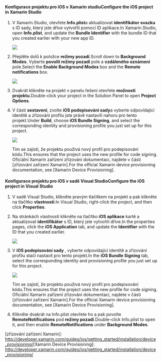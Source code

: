 #### <a name="configure-the-ios-project-in-xamarin-studio"></a><span data-ttu-id="add98-101">Konfigurace projektu pro iOS v Xamarin studiu</span><span class="sxs-lookup"><span data-stu-id="add98-101">Configure the iOS project in Xamarin Studio</span></span>
1. <span data-ttu-id="add98-102">V Xamarin.Studio, otevřete **Info.plist**a aktualizovat **identifikátor svazku** s ID sady, který jste dříve vytvořili pomocí ID aplikace.</span><span class="sxs-lookup"><span data-stu-id="add98-102">In Xamarin.Studio, open **Info.plist**, and update the **Bundle Identifier** with the bundle ID that you created earlier with your new app ID.</span></span>

    ![](./media/app-service-mobile-xamarin-ios-configure-project/mobile-services-ios-push-21.png)
2. <span data-ttu-id="add98-103">Přejděte dolů k položce **režimy pozadí**.</span><span class="sxs-lookup"><span data-stu-id="add98-103">Scroll down to **Background Modes**.</span></span> <span data-ttu-id="add98-104">Vyberte **povolit režimy pozadí** pole a **vzdáleného oznámení** pole.</span><span class="sxs-lookup"><span data-stu-id="add98-104">Select the **Enable Background Modes** box and the **Remote notifications** box.</span></span>

    ![](./media/app-service-mobile-xamarin-ios-configure-project/mobile-services-ios-push-22.png)
3. <span data-ttu-id="add98-105">Dvakrát klikněte na projekt v panelu řešení otevřete **možnosti projektu**.</span><span class="sxs-lookup"><span data-stu-id="add98-105">Double-click your project in the Solution Panel to open **Project Options**.</span></span>
4. <span data-ttu-id="add98-106">V části **sestavení**, zvolte **iOS podepisování sady**a vyberte odpovídající identitě a zřizování profilu jste právě nastavili nahoru pro tento projekt.</span><span class="sxs-lookup"><span data-stu-id="add98-106">Under **Build**, choose **iOS Bundle Signing**, and select the corresponding identity and provisioning profile you just set up for this project.</span></span>

   ![](./media/app-service-mobile-xamarin-ios-configure-project/mobile-services-ios-push-20.png)

   <span data-ttu-id="add98-107">Tím se zajistí, že projektu používá nový profil pro podepisování kódu.</span><span class="sxs-lookup"><span data-stu-id="add98-107">This ensures that the project uses the new profile for code signing.</span></span> <span data-ttu-id="add98-108">Oficiální Xamarin zařízení zřizování dokumentaci, najdete v části [zřizování zařízení Xamarin].</span><span class="sxs-lookup"><span data-stu-id="add98-108">For the official Xamarin device provisioning documentation, see [Xamarin Device Provisioning].</span></span>

#### <a name="configure-the-ios-project-in-visual-studio"></a><span data-ttu-id="add98-109">Konfigurace projektu pro iOS v sadě Visual Studio</span><span class="sxs-lookup"><span data-stu-id="add98-109">Configure the iOS project in Visual Studio</span></span>
1. <span data-ttu-id="add98-110">V sadě Visual Studio, klikněte pravým tlačítkem na projekt a pak klikněte na tlačítko **vlastnosti**.</span><span class="sxs-lookup"><span data-stu-id="add98-110">In Visual Studio, right-click the project, and then click **Properties**.</span></span>
2. <span data-ttu-id="add98-111">Na stránkách vlastností klikněte na tlačítko **iOS aplikace** kartě a aktualizovat **identifikátor** s ID, který jste vytvořili dříve.</span><span class="sxs-lookup"><span data-stu-id="add98-111">In the properties pages, click the **iOS Application** tab, and update the **Identifier** with the ID that you created earlier.</span></span>

    ![](./media/app-service-mobile-xamarin-ios-configure-project/mobile-services-ios-push-23.png)
3. <span data-ttu-id="add98-112">V **iOS podepisování sady** , vyberte odpovídající identitě a zřizování profilu stačí nastavit pro tento projekt.</span><span class="sxs-lookup"><span data-stu-id="add98-112">In the **iOS Bundle Signing** tab, select the corresponding identity and provisioning profile you just set up for this project.</span></span>

    ![](./media/app-service-mobile-xamarin-ios-configure-project/mobile-services-ios-push-24.png)

    <span data-ttu-id="add98-113">Tím se zajistí, že projektu používá nový profil pro podepisování kódu.</span><span class="sxs-lookup"><span data-stu-id="add98-113">This ensures that the project uses the new profile for code signing.</span></span> <span data-ttu-id="add98-114">Oficiální Xamarin zařízení zřizování dokumentaci, najdete v části [zřizování zařízení Xamarin].</span><span class="sxs-lookup"><span data-stu-id="add98-114">For the official Xamarin device provisioning documentation, see [Xamarin Device Provisioning].</span></span>
4. <span data-ttu-id="add98-115">Klikněte dvakrát na Info.plist otevřete ho a pak povolte **RemoteNotifications** pod **režimy pozadí**.</span><span class="sxs-lookup"><span data-stu-id="add98-115">Double-click Info.plist to open it, and then enable **RemoteNotifications** under **Background Modes**.</span></span>

<span data-ttu-id="add98-116">[zřizování zařízení Xamarin]: http://developer.xamarin.com/guides/ios/getting_started/installation/device_provisioning/</span><span class="sxs-lookup"><span data-stu-id="add98-116">[Xamarin Device Provisioning]: http://developer.xamarin.com/guides/ios/getting_started/installation/device_provisioning/</span></span>
